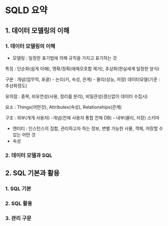 # SQLD 요약

## 1. 데이터 모델링의 이해

### 1. 데이터 모델링의 이해

- 모델링 : 일정한 표기법에 의해 규칙을 가지고 표기하는 것

특징 : 단순화(쉽게 이해), 명확/정확(애매모호함 제거), 추상화(현실세계 일정한 양식)

구분 : 개념(업무적, 포괄) - 논리(키, 속성, 관계) - 물리(성능, 저장) 데이터모델(기준 : 추상화정도)

유의점 : 중복, 비유연성(사용, 정리를 분리), 비일관성(갱신없이 데이터 수집시)

요소 : Things(어떤것), Attributes(속성), Relationships(관계)

구조 : 외부(개개 사용자) -개념(전체 사용자 통합 전체 DB) - 내부(물리, 저장) 스키마

- 엔터티 : 인스턴스의 집합, 관리하고자 하는 정보, 변별 가능한 사물, 객체, 저장할 수 있는 어떤 것
- 속성 

### 2. 데이터 모델과 SQL

## 2. SQL 기본과 활용

### 1. SQL 기본

### 2. SQL 활용

### 3. 관리 구문

